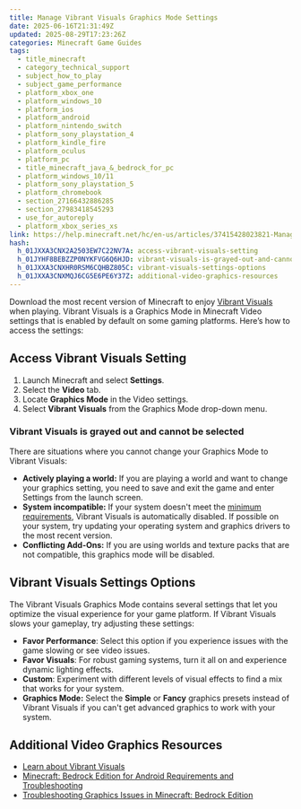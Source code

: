 ```yaml
---
title: Manage Vibrant Visuals Graphics Mode Settings
date: 2025-06-16T21:31:49Z
updated: 2025-08-29T17:23:26Z
categories: Minecraft Game Guides
tags:
  - title_minecraft
  - category_technical_support
  - subject_how_to_play
  - subject_game_performance
  - platform_xbox_one
  - platform_windows_10
  - platform_ios
  - platform_android
  - platform_nintendo_switch
  - platform_sony_playstation_4
  - platform_kindle_fire
  - platform_oculus
  - platform_pc
  - title_minecraft_java_&_bedrock_for_pc
  - platform_windows_10/11
  - platform_sony_playstation_5
  - platform_chromebook
  - section_27166432886285
  - section_27983418545293
  - use_for_autoreply
  - platform_xbox_series_xs
link: https://help.minecraft.net/hc/en-us/articles/37415428023821-Manage-Vibrant-Visuals-Graphics-Mode-Settings
hash:
  h_01JXXA3CNX2A2503EW7C22NV7A: access-vibrant-visuals-setting
  h_01JYHF8BEBZZP0NYKFVG6Q6HJD: vibrant-visuals-is-grayed-out-and-cannot-be-selected
  h_01JXXA3CNXHR0RSM6CQHBZ805C: vibrant-visuals-settings-options
  h_01JXXA3CNXMQJ6CG5E6PE6Y37Z: additional-video-graphics-resources
---
```


Download the most recent version of Minecraft to enjoy [Vibrant Visuals](https://www.minecraft.net/en-us/article/chase-the-skies-and-vibrant-visuals-playable-today) when playing. Vibrant Visuals is a Graphics Mode in Minecraft Video settings that is enabled by default on some gaming platforms. Here’s how to access the settings:

## Access Vibrant Visuals Setting

1.  Launch Minecraft and select **Settings**.
2.  Select the **Video** tab.
3.  Locate **Graphics Mode** in the Video settings.
4.  Select **Vibrant Visuals** from the Graphics Mode drop-down menu.

### **Vibrant Visuals is grayed out and cannot be selected** 

There are situations where you cannot change your Graphics Mode to Vibrant Visuals:

- **Actively playing a world:** If you are playing a world and want to change your graphics setting, you need to save and exit the game and enter Settings from the launch screen.
- **System incompatible:** If your system doesn't meet the [minimum requirements](./Learn-about-Vibrant-Visuals-Graphics-Mode.md), Vibrant Visuals is automatically disabled. If possible on your system, try updating your operating system and graphics drivers to the most recent version.
- **Conflicting Add-Ons:** If you are using worlds and texture packs that are not compatible, this graphics mode will be disabled.

## Vibrant Visuals Settings Options

The Vibrant Visuals Graphics Mode contains several settings that let you optimize the visual experience for your game platform. If Vibrant Visuals slows your gameplay, try adjusting these settings:

- **Favor Performance**: Select this option if you experience issues with the game slowing or see video issues.
- **Favor Visuals**: For robust gaming systems, turn it all on and experience dynamic lighting effects.
- **Custom**: Experiment with different levels of visual effects to find a mix that works for your system.
- **Graphics Mode:** Select the **Simple** or **Fancy** graphics presets instead of Vibrant Visuals if you can't get advanced graphics to work with your system.

## Additional Video Graphics Resources

- [Learn about Vibrant Visuals](./Learn-about-Vibrant-Visuals-Graphics-Mode.md)
- [Minecraft: Bedrock Edition for Android Requirements and Troubleshooting](../Performance-Troubleshooting/Minecraft-Bedrock-Edition-for-Android-Requirements-and-Troubleshooting.md)
- [Troubleshooting Graphics Issues in Minecraft: Bedrock Edition](../Performance-Troubleshooting/Troubleshooting-Graphics-Issues-in-Minecraft-Bedrock-Edition.md)

